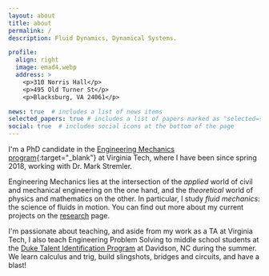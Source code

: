 ```yaml
---
layout: about
title: about
permalink: /
description: Fluid Dynamics, Dynamical Systems.

profile:
  align: right
  image: emad4.webp
  address: >
    <p>310 Norris Hall</p>
    <p>495 Old Turner St</p>
    <p>Blacksburg, VA 24061</p>

news: true  # includes a list of news items
selected_papers: true # includes a list of papers marked as "selected={true}"
social: true  # includes social icons at the bottom of the page
---
```


I'm a PhD candidate in the [Engineering Mechanics program](https://beam.vt.edu/graduate/mechanics.html){:target="\_blank"} at Virginia Tech, where I have been since spring 2018, working with Dr. Mark Stremler.

Engineering Mechanics lies at the intersection of the _applied_ world of civil and mechanical engineering on the one hand, and the _theoretical_ world of physics and mathematics on the other. In particular, I study *fluid mechanics*: the science of fluids in motion. You can find out more about my current projects on the [research](/projects) page. 

I'm passionate about teaching, and aside from my work as a TA at Virginia Tech, I also teach Engineering Problem Solving to middle school students at the [Duke Talent Identification Program](https://tip.duke.edu/) at Davidson, NC during the summer. We learn calculus and trig, build slingshots, bridges and circuits, and have a blast! 
